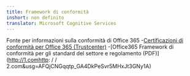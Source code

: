```yaml
---
title: Framework di conformità
inshort: non definito
translator: Microsoft Cognitive Services
---
```


Fonte per informazioni sulla conformità di Office 365
-[Certificazioni di conformità per Office 365 (Trustcenter)](https://products.office.com/en-us/business/office-365-trust-center-compliance-certifications)
-[Office365 Framework di conformità per gli standard del settore e regolamento (PDF)](http://1.comhttp: / / 2.com&usg=AFQjCNGqqtp_GA4DkPeSvr5MHxJt3GNy1A)

